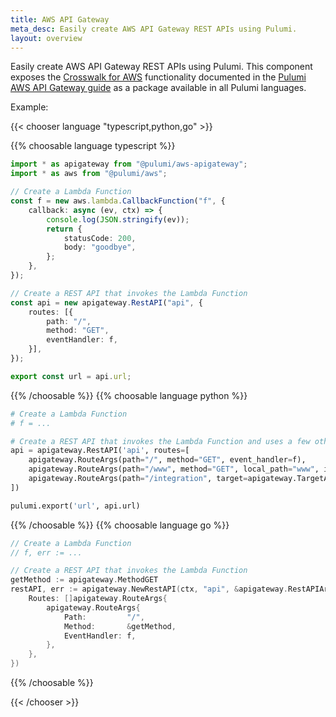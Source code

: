 ```yaml
---
title: AWS API Gateway
meta_desc: Easily create AWS API Gateway REST APIs using Pulumi.
layout: overview
---
```


Easily create AWS API Gateway REST APIs using Pulumi. This component exposes the [Crosswalk for AWS](../docs/guides/crosswalk/aws/) functionality documented in the [Pulumi AWS API Gateway guide](../docs/guides/crosswalk/aws/api-gateway/) as a package available in all Pulumi languages.

Example:

{{< chooser language "typescript,python,go" >}}

{{% choosable language typescript %}}

```ts
import * as apigateway from "@pulumi/aws-apigateway";
import * as aws from "@pulumi/aws";

// Create a Lambda Function
const f = new aws.lambda.CallbackFunction("f", {
    callback: async (ev, ctx) => {
        console.log(JSON.stringify(ev));
        return {
            statusCode: 200,
            body: "goodbye",
        };
    },
});

// Create a REST API that invokes the Lambda Function
const api = new apigateway.RestAPI("api", {
    routes: [{
        path: "/",
        method: "GET",
        eventHandler: f,
    }],
});

export const url = api.url;
```

{{% /choosable %}}
{{% choosable language python %}}

```py
# Create a Lambda Function
# f = ...

# Create a REST API that invokes the Lambda Function and uses a few other route kinds
api = apigateway.RestAPI('api', routes=[
    apigateway.RouteArgs(path="/", method="GET", event_handler=f),
    apigateway.RouteArgs(path="/www", method="GET", local_path="www", index=False),
    apigateway.RouteArgs(path="/integration", target=apigateway.TargetArgs(uri="https://www.google.com", type="http_proxy"))
])

pulumi.export('url', api.url)
```

{{% /choosable %}}
{{% choosable language go %}}

```go
// Create a Lambda Function
// f, err := ...

// Create a REST API that invokes the Lambda Function
getMethod := apigateway.MethodGET
restAPI, err := apigateway.NewRestAPI(ctx, "api", &apigateway.RestAPIArgs{
    Routes: []apigateway.RouteArgs{
        apigateway.RouteArgs{
            Path:         "/",
            Method:       &getMethod,
            EventHandler: f,
        },
    },
})
```

{{% /choosable %}}

{{< /chooser >}}
